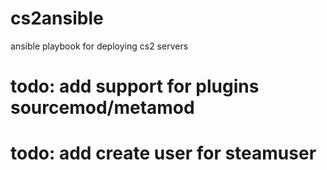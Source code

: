 # cs2ansible
ansible playbook for deploying cs2 servers
 
  
  # todo: add support for plugins sourcemod/metamod
  # todo: add create user for steamuser
